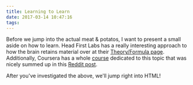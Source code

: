 ```yaml
---
title: Learning to Learn
date: 2017-03-14 10:47:16
tags:
---
```


Before we jump into the actual meat & potatos, I want to present a small aside on how to learn. Head First Labs has a really interesting approach to how the brain retains material over at their [Theory/Formula page](http://www.headfirstlabs.com/about.php). Additionally, Coursera has a whole [course](https://www.coursera.org/learn/learning-how-to-learn) dedicated to this topic that was nicely summed up in this [Reddit post](https://www.reddit.com/r/GetMotivated/comments/5950tm/text_i_just_finished_the_online_coursera_course/?utm_content=title&utm_medium=front&utm_source=reddit&utm_name=GetMotivated).

After you've investigated the above, we'll jump right into HTML!
